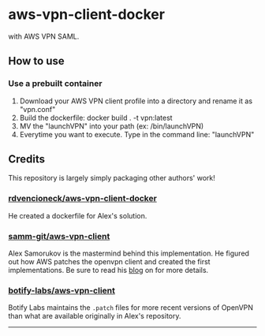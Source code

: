 # aws-vpn-client-docker
 with AWS VPN SAML.

## How to use

### Use a prebuilt container
1. Download your AWS VPN client profile into a directory and rename it as "vpn.conf"
2. Build the dockerfile: docker build . -t vpn:latest
3. MV the "launchVPN" into your path (ex: /bin/launchVPN)
4. Everytime you want to execute. Type in the command line: "launchVPN"
 
## Credits
This repository is largely simply packaging other authors' work!

### [rdvencioneck/aws-vpn-client-docker](https://github.com/rdvencioneck/aws-vpn-client-docker)
 He created a dockerfile for Alex's solution.
### [samm-git/aws-vpn-client](https://github.com/samm-git/aws-vpn-client)
 
 Alex Samorukov is the mastermind behind this implementation. He figured out how AWS patches the openvpn client and
 created the first implementations. Be sure to read his [blog](https://smallhacks.wordpress.com/2020/07/08/aws-client-vpn-internals/)
 on for more details.
 
 ### [botify-labs/aws-vpn-client](https://github.com/botify-labs/aws-vpn-client)
 
 Botify Labs maintains the `.patch` files for more recent versions of OpenVPN than what are available originally
 in Alex's repository.

---

